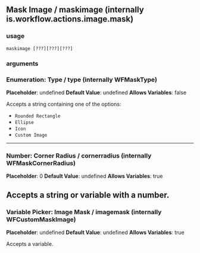 
## Mask Image / maskimage (internally is.workflow.actions.image.mask)

### usage
`maskimage [???][???][???]`

### arguments
### Enumeration: Type / type (internally WFMaskType)
**Placeholder**: undefined
**Default Value**: undefined
**Allows Variables**: false


Accepts a string 
containing one of the options:

- `Rounded Rectangle`
- `Ellipse`
- `Icon`
- `Custom Image`
---
### Number: Corner Radius / cornerradius (internally WFMaskCornerRadius)
**Placeholder**: 0
**Default Value**: undefined
**Allows Variables**: true


Accepts a string 
or variable
with a number.
---
### Variable Picker: Image Mask / imagemask (internally WFCustomMaskImage)
**Placeholder**: undefined
**Default Value**: undefined
**Allows Variables**: true


Accepts a variable.
